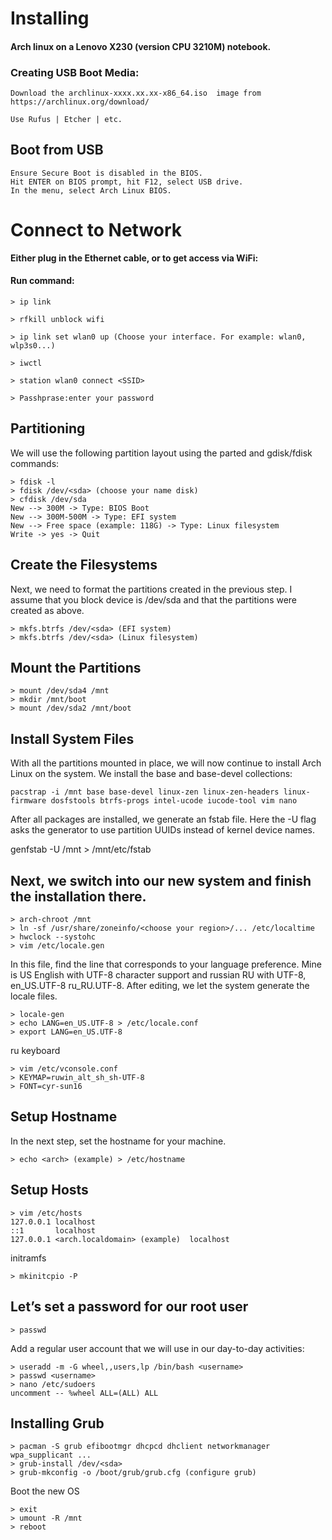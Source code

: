 Installing
=

#### Arch linux on a Lenovo X230 (version CPU 3210M) notebook.

### Creating USB Boot Media:
```
Download the archlinux-xxxx.xx.xx-x86_64.iso  image from https://archlinux.org/download/

Use Rufus | Etcher | etc.
```

## Boot from USB

    Ensure Secure Boot is disabled in the BIOS.
    Hit ENTER on BIOS prompt, hit F12, select USB drive.
    In the menu, select Arch Linux BIOS.

# Connect to Network

**Either plug in the Ethernet cable, or to get access via WiFi:**


#### Run command:
```
> ip link 

> rfkill unblock wifi

> ip link set wlan0 up (Choose your interface. For example: wlan0, wlp3s0...)

> iwctl

> station wlan0 connect <SSID>

> Passhprase:enter your password
 ```  
## Partitioning

We will use the following partition layout using the parted and gdisk/fdisk commands:
```
> fdisk -l
> fdisk /dev/<sda> (choose your name disk)
> cfdisk /dev/sda
New --> 300M -> Type: BIOS Boot
New --> 300M-500M -> Type: EFI system
New --> Free space (example: 118G) -> Type: Linux filesystem
Write -> yes -> Quit
```
## Create the Filesystems

Next, we need to format the partitions created in the previous step. I assume that you block device is /dev/sda and that the partitions were created as above.
```
> mkfs.btrfs /dev/<sda> (EFI system)
> mkfs.btrfs /dev/<sda> (Linux filesystem)
```
## Mount the Partitions
```
> mount /dev/sda4 /mnt
> mkdir /mnt/boot
> mount /dev/sda2 /mnt/boot
```

## Install System Files

With all the partitions mounted in place, we will now continue to install Arch Linux on the system. We install the base and base-devel collections:
```
pacstrap -i /mnt base base-devel linux-zen linux-zen-headers linux-firmware dosfstools btrfs-progs intel-ucode iucode-tool vim nano
```
After all packages are installed, we generate an fstab file. Here the -U flag asks the generator to use partition UUIDs instead of kernel device names.

genfstab -U /mnt > /mnt/etc/fstab

## Next, we switch into our new system and finish the installation there.
```
> arch-chroot /mnt 
> ln -sf /usr/share/zoneinfo/<choose your region>/... /etc/localtime
> hwclock --systohc
> vim /etc/locale.gen
```
In this file, find the line that corresponds to your language preference. Mine is US English with UTF-8 character support and russian RU with UTF-8, en_US.UTF-8 ru_RU.UTF-8. After editing, we let the system generate the locale files.
```
> locale-gen
> echo LANG=en_US.UTF-8 > /etc/locale.conf
> export LANG=en_US.UTF-8
```
ru keyboard
```
> vim /etc/vconsole.conf
> KEYMAP=ruwin_alt_sh_sh-UTF-8
> FONT=cyr-sun16
```
## Setup Hostname

In the next step, set the hostname for your machine.
```
> echo <arch> (example) > /etc/hostname
```
## Setup Hosts
```
> vim /etc/hosts
127.0.0.1 localhost
::1       localhost
127.0.0.1 <arch.localdomain> (example)  localhost
```
initramfs
```
> mkinitcpio -P
```
## Let’s set a password for our root user
```
> passwd
```
Add a regular user account that we will use in our day-to-day activities:
```
> useradd -m -G wheel,,users,lp /bin/bash <username>
> passwd <username>
> nano /etc/sudoers
uncomment -- %wheel ALL=(ALL) ALL
```

## Installing Grub
```
> pacman -S grub efibootmgr dhcpcd dhclient networkmanager wpa_supplicant ...
> grub-install /dev/<sda>
> grub-mkconfig -o /boot/grub/grub.cfg (configure grub)
```

Boot the new OS
```
> exit    
> umount -R /mnt
> reboot
```


